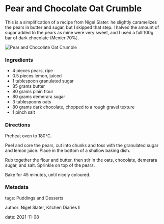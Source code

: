 # Pear and Chocolate Oat Crumble

This is a simplification of a recipe from Nigel Slater: he slightly 
caramelizes the pears in butter and sugar, but I skipped that step. I 
halved the amount of sugar added to the pears as mine were very sweet, 
and I used a full 100g bar of dark chocolate (Menier 70%).

![Pear and Chocolate Oat Crumble](pearchocolateoatcrumble.jpg)

### Ingredients

 * 4 pieces pears, ripe
 * 0.5 pieces lemon, juiced
 * 1 tablespoon granulated sugar
 * 85 grams butter
 * 80 grams plain flour
 * 80 grams demerara sugar
 * 3 tablespoons oats
 * 80 grams dark chocolate, chopped to a rough gravel texture
 * 1 pinch salt

### Directions

Preheat oven to 180℃.

Peel and core the pears, cut into chunks and toss with the granulated sugar and lemon juice. Place in the bottom of a shallow baking dish.

Rub together the flour and butter, then stir in the oats, chocolate, demerara sugar, and salt. Sprinkle on top of the pears.

Bake for 45 minutes, until nicely coloured.

### Metadata

tags: Puddings and Desserts

author: Nigel Slater, Kitchen Diaries II

date: 2021-11-08

